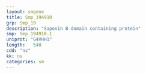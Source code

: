 ```yaml
---
layout: smgene
title: Smp_194910
grp: Smp_19
description: "Saposin B domain containing protein"
smp: Smp_194910.1
uniprot: "G4VHH1"
length:   540
cdd: "ns"
kk: ns
categories: sm
---
```


